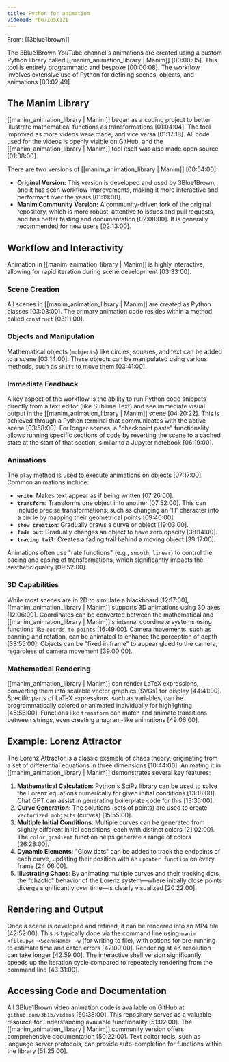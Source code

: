 ```yaml
---
title: Python for animation
videoId: rbu7Zu5X1zI
---
```


From: [[3blue1brown]] <br/> 

The 3Blue1Brown YouTube channel's animations are created using a custom Python library called [[manim_animation_library | Manim]] <a class="yt-timestamp" data-t="00:00:05">[00:00:05]</a>. This tool is entirely programmatic and bespoke <a class="yt-timestamp" data-t="00:00:08">[00:00:08]</a>. The workflow involves extensive use of Python for defining scenes, objects, and animations <a class="yt-timestamp" data-t="00:02:49">[00:02:49]</a>.

## The Manim Library

[[manim_animation_library | Manim]] began as a coding project to better illustrate mathematical functions as transformations <a class="yt-timestamp" data-t="01:04:04">[01:04:04]</a>. The tool improved as more videos were made, and vice versa <a class="yt-timestamp" data-t="01:17:18">[01:17:18]</a>. All code used for the videos is openly visible on GitHub, and the [[manim_animation_library | Manim]] tool itself was also made open source <a class="yt-timestamp" data-t="01:38:00">[01:38:00]</a>.

There are two versions of [[manim_animation_library | Manim]] <a class="yt-timestamp" data-t="00:54:00">[00:54:00]</a>:
*   **Original Version:** This version is developed and used by 3Blue1Brown, and it has seen workflow improvements, making it more interactive and performant over the years <a class="yt-timestamp" data-t="01:19:00">[01:19:00]</a>.
*   **Manim Community Version:** A community-driven fork of the original repository, which is more robust, attentive to issues and pull requests, and has better testing and documentation <a class="yt-timestamp" data-t="02:08:00">[02:08:00]</a>. It is generally recommended for new users <a class="yt-timestamp" data-t="02:13:00">[02:13:00]</a>.

## Workflow and Interactivity

Animation in [[manim_animation_library | Manim]] is highly interactive, allowing for rapid iteration during scene development <a class="yt-timestamp" data-t="03:33:00">[03:33:00]</a>.

### Scene Creation
All scenes in [[manim_animation_library | Manim]] are created as Python classes <a class="yt-timestamp" data-t="03:03:00">[03:03:00]</a>. The primary animation code resides within a method called `construct` <a class="yt-timestamp" data-t="03:11:00">[03:11:00]</a>.

### Objects and Manipulation
Mathematical objects (`mobjects`) like circles, squares, and text can be added to a scene <a class="yt-timestamp" data-t="03:14:00">[03:14:00]</a>. These objects can be manipulated using various methods, such as `shift` to move them <a class="yt-timestamp" data-t="03:41:00">[03:41:00]</a>.

### Immediate Feedback
A key aspect of the workflow is the ability to run Python code snippets directly from a text editor (like Sublime Text) and see immediate visual output in the [[manim_animation_library | Manim]] scene <a class="yt-timestamp" data-t="04:20:00">[04:20:22]</a>. This is achieved through a Python terminal that communicates with the active scene <a class="yt-timestamp" data-t="03:58:00">[03:58:00]</a>. For longer scenes, a "checkpoint paste" functionality allows running specific sections of code by reverting the scene to a cached state at the start of that section, similar to a Jupyter notebook <a class="yt-timestamp" data-t="06:19:00">[06:19:00]</a>.

### Animations
The `play` method is used to execute animations on objects <a class="yt-timestamp" data-t="07:17:00">[07:17:00]</a>. Common animations include:
*   **`write`**: Makes text appear as if being written <a class="yt-timestamp" data-t="07:26:00">[07:26:00]</a>.
*   **`transform`**: Transforms one object into another <a class="yt-timestamp" data-t="07:52:00">[07:52:00]</a>. This can include precise transformations, such as changing an 'H' character into a circle by mapping their geometrical points <a class="yt-timestamp" data-t="09:40:00">[09:40:00]</a>.
*   **`show creation`**: Gradually draws a curve or object <a class="yt-timestamp" data-t="19:03:00">[19:03:00]</a>.
*   **`fade out`**: Gradually changes an object to have zero opacity <a class="yt-timestamp" data-t="38:14:00">[38:14:00]</a>.
*   **`tracing tail`**: Creates a fading trail behind a moving object <a class="yt-timestamp" data-t="39:17:00">[39:17:00]</a>.

Animations often use "rate functions" (e.g., `smooth`, `linear`) to control the pacing and easing of transformations, which significantly impacts the aesthetic quality <a class="yt-timestamp" data-t="09:52:00">[09:52:00]</a>.

### 3D Capabilities
While most scenes are in 2D to simulate a blackboard <a class="yt-timestamp" data-t="12:17:00">[12:17:00]</a>, [[manim_animation_library | Manim]] supports 3D animations using 3D axes <a class="yt-timestamp" data-t="12:06:00">[12:06:00]</a>. Coordinates can be converted between the mathematical and [[manim_animation_library | Manim]]'s internal coordinate systems using functions like `coords to points` <a class="yt-timestamp" data-t="16:49:00">[16:49:00]</a>. Camera movements, such as panning and rotation, can be animated to enhance the perception of depth <a class="yt-timestamp" data-t="33:55:00">[33:55:00]</a>. Objects can be "fixed in frame" to appear glued to the camera, regardless of camera movement <a class="yt-timestamp" data-t="39:00:00">[39:00:00]</a>.

### Mathematical Rendering
[[manim_animation_library | Manim]] can render LaTeX expressions, converting them into scalable vector graphics (SVGs) for display <a class="yt-timestamp" data-t="44:41:00">[44:41:00]</a>. Specific parts of LaTeX expressions, such as variables, can be programmatically colored or animated individually for highlighting <a class="yt-timestamp" data-t="45:56:00">[45:56:00]</a>. Functions like `transform` can match and animate transitions between strings, even creating anagram-like animations <a class="yt-timestamp" data-t="49:06:00">[49:06:00]</a>.

## Example: Lorenz Attractor

The Lorenz Attractor is a classic example of chaos theory, originating from a set of differential equations in three dimensions <a class="yt-timestamp" data-t="10:44:00">[10:44:00]</a>. Animating it in [[manim_animation_library | Manim]] demonstrates several key features:

1.  **Mathematical Calculation**: Python's SciPy library can be used to solve the Lorenz equations numerically for given initial conditions <a class="yt-timestamp" data-t="13:18:00">[13:18:00]</a>. Chat GPT can assist in generating boilerplate code for this <a class="yt-timestamp" data-t="13:35:00">[13:35:00]</a>.
2.  **Curve Generation**: The solutions (sets of points) are used to create `vectorized mobjects` (curves) <a class="yt-timestamp" data-t="15:55:00">[15:55:00]</a>.
3.  **Multiple Initial Conditions**: Multiple curves can be generated from slightly different initial conditions, each with distinct colors <a class="yt-timestamp" data-t="21:02:00">[21:02:00]</a>. The `color_gradient` function helps generate a range of colors <a class="yt-timestamp" data-t="26:28:00">[26:28:00]</a>.
4.  **Dynamic Elements**: "Glow dots" can be added to track the endpoints of each curve, updating their position with an `updater function` on every frame <a class="yt-timestamp" data-t="24:06:00">[24:06:00]</a>.
5.  **Illustrating Chaos**: By animating multiple curves and their tracking dots, the "chaotic" behavior of the Lorenz system—where initially close points diverge significantly over time—is clearly visualized <a class="yt-timestamp" data-t="20:22:00">[20:22:00]</a>.

## Rendering and Output

Once a scene is developed and refined, it can be rendered into an MP4 file <a class="yt-timestamp" data-t="42:52:00">[42:52:00]</a>. This is typically done via the command line using `manim <file.py> <SceneName> -w` (for writing to file), with options for pre-running to estimate time and catch errors <a class="yt-timestamp" data-t="42:09:00">[42:09:00]</a>. Rendering at 4K resolution can take longer <a class="yt-timestamp" data-t="42:59:00">[42:59:00]</a>. The interactive shell version significantly speeds up the iteration cycle compared to repeatedly rendering from the command line <a class="yt-timestamp" data-t="43:31:00">[43:31:00]</a>.

## Accessing Code and Documentation

All 3Blue1Brown video animation code is available on GitHub at `github.com/3b1b/videos` <a class="yt-timestamp" data-t="50:38:00">[50:38:00]</a>. This repository serves as a valuable resource for understanding available functionality <a class="yt-timestamp" data-t="51:02:00">[51:02:00]</a>. The [[manim_animation_library | Manim]] community version offers comprehensive documentation <a class="yt-timestamp" data-t="50:22:00">[50:22:00]</a>. Text editor tools, such as language server protocols, can provide auto-completion for functions within the library <a class="yt-timestamp" data-t="51:25:00">[51:25:00]</a>.